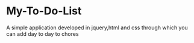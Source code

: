 # My-To-Do-List
A simple application developed in jquery,html and css through which you can add day to day to chores
